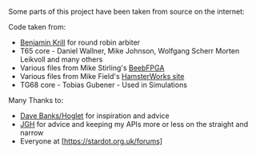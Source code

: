 Some parts of this project have been taken from source on the internet:


Code taken from:

* [Benjamin Krill](https://git.krll.de/public/snippets/src/branch/master/vhdl/rrarbiter.vhd) for round robin arbiter
* T65 core - Daniel Wallner, Mike Johnson, Wolfgang Scherr Morten Leikvoll and many others
* Various files from Mike Stirling's [BeebFPGA](https://www.mike-stirling.com/retro-fpga/bbc-micro-on-an-fpga/bbc-micro-on-an-fpga-design-detail/)
* Various files from Mike Field's [HamsterWorks site](https://web.archive.org/web/20190115073318/http://hamsterworks.co.nz/mediawiki/index.php/FPGA_Projects)
* TG68 core - Tobias Gubener - Used in Simulations

Many Thanks to:
* [Dave Banks/Hoglet](https://github.com/hoglet67) for inspiration and advice
* [JGH](https://mdfs.net) for advice and  keeping my APIs more or less on the straight and narrow
* Everyone at [https://stardot.org.uk/forums]

